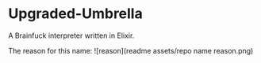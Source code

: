 # Upgraded-Umbrella

A Brainfuck interpreter written in Elixir.

The reason for this name: 
![reason](readme assets/repo name reason.png)
